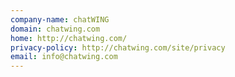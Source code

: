 ```yaml
---
company-name: chatWING
domain: chatwing.com
home: http://chatwing.com/
privacy-policy: http://chatwing.com/site/privacy
email: info@chatwing.com
---
```




